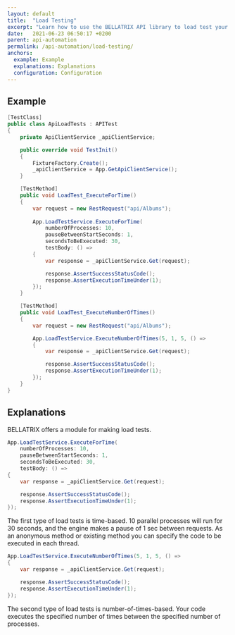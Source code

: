 ```yaml
---
layout: default
title:  "Load Testing"
excerpt: "Learn how to use the BELLATRIX API library to load test your API methods."
date:   2021-06-23 06:50:17 +0200
parent: api-automation
permalink: /api-automation/load-testing/
anchors:
  example: Example
  explanations: Explanations
  configuration: Configuration
---
```

Example
-------
```csharp
[TestClass]
public class ApiLoadTests : APITest
{
    private ApiClientService _apiClientService;

    public override void TestInit()
    {
        FixtureFactory.Create();
        _apiClientService = App.GetApiClientService();
    }

    [TestMethod]
    public void LoadTest_ExecuteForTime()
    {
        var request = new RestRequest("api/Albums");
        
        App.LoadTestService.ExecuteForTime(
            numberOfProcesses: 10,
            pauseBetweenStartSeconds: 1,
            secondsToBeExecuted: 30,
            testBody: () =>
        {
            var response = _apiClientService.Get(request);

            response.AssertSuccessStatusCode();
            response.AssertExecutionTimeUnder(1);
        });
    }

    [TestMethod]
    public void LoadTest_ExecuteNumberOfTimes()
    {
        var request = new RestRequest("api/Albums");

        App.LoadTestService.ExecuteNumberOfTimes(5, 1, 5, () =>
        {
            var response = _apiClientService.Get(request);

            response.AssertSuccessStatusCode();
            response.AssertExecutionTimeUnder(1);
        });
    }
}
```

Explanations
------------
BELLATRIX offers a module for making load tests.
```csharp
App.LoadTestService.ExecuteForTime(
    numberOfProcesses: 10,
    pauseBetweenStartSeconds: 1,
    secondsToBeExecuted: 30,
    testBody: () =>
{
    var response = _apiClientService.Get(request);

    response.AssertSuccessStatusCode();
    response.AssertExecutionTimeUnder(1);
});
```
The first type of load tests is time-based. 10 parallel processes will run for 30 seconds, and the engine makes a pause of 1 sec between requests. As an anonymous method or existing method you can specify the code to be executed in each thread.
```csharp
App.LoadTestService.ExecuteNumberOfTimes(5, 1, 5, () =>
{
    var response = _apiClientService.Get(request);

    response.AssertSuccessStatusCode();
    response.AssertExecutionTimeUnder(1);
});
```
The second type of load tests is number-of-times-based. Your code executes the specified number of times between the specified number of processes.